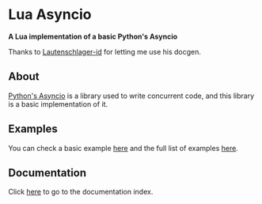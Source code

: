 # Lua Asyncio

**A Lua implementation of a basic Python's Asyncio**

Thanks to [Lautenschlager-id](https://github.com/Lautenschlager-id) for letting me use his docgen.

## About

[Python's Asyncio](https://docs.python.org/3/library/asyncio.html) is a library used to write concurrent code, and this library is a basic implementation of it.

## Examples

You can check a basic example [here](examples/basic_example.lua) and the full list of examples [here](examples).

## Documentation

Click [here](docs/README.md) to go to the documentation index.